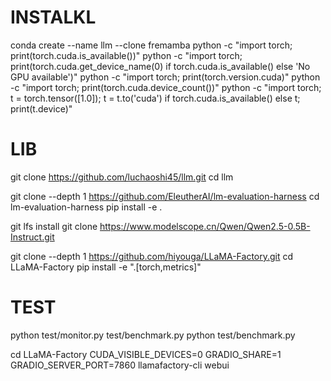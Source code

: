# INSTALKL
conda create --name llm --clone fremamba
python -c "import torch; print(torch.cuda.is_available())"
python -c "import torch; print(torch.cuda.get_device_name(0) if torch.cuda.is_available() else 'No GPU available')"
python -c "import torch; print(torch.version.cuda)"
python -c "import torch; print(torch.cuda.device_count())"
python -c "import torch; t = torch.tensor([1.0]); t = t.to('cuda') if torch.cuda.is_available() else t; print(t.device)"

# LIB
git clone https://github.com/luchaoshi45/llm.git
cd llm

git clone --depth 1 https://github.com/EleutherAI/lm-evaluation-harness
cd lm-evaluation-harness
pip install -e .

git lfs install
git clone https://www.modelscope.cn/Qwen/Qwen2.5-0.5B-Instruct.git

git clone --depth 1 https://github.com/hiyouga/LLaMA-Factory.git
cd LLaMA-Factory
pip install -e ".[torch,metrics]"



# TEST
python test/monitor.py test/benchmark.py
python test/benchmark.py

cd LLaMA-Factory
CUDA_VISIBLE_DEVICES=0 GRADIO_SHARE=1 GRADIO_SERVER_PORT=7860 llamafactory-cli webui